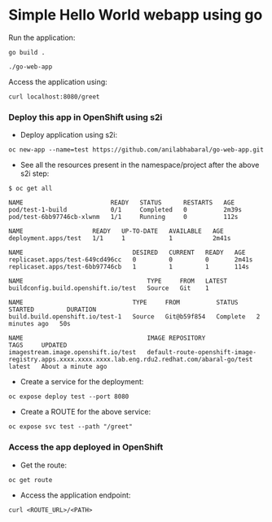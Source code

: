 # Simple Hello World webapp using go

Run the application:
```
go build .
```

```
./go-web-app
```

Access the application using:
```
curl localhost:8080/greet
```

### Deploy this app in OpenShift using s2i
- Deploy application using s2i:
```
oc new-app --name=test https://github.com/anilabhabaral/go-web-app.git
```
- See all the resources present in the namespace/project after the above s2i step:
```
$ oc get all
                      
NAME                        READY   STATUS      RESTARTS   AGE
pod/test-1-build            0/1     Completed   0          2m39s
pod/test-6bb97746cb-xlwnm   1/1     Running     0          112s

NAME                   READY   UP-TO-DATE   AVAILABLE   AGE
deployment.apps/test   1/1     1            1           2m41s

NAME                              DESIRED   CURRENT   READY   AGE
replicaset.apps/test-649cd496cc   0         0         0       2m41s
replicaset.apps/test-6bb97746cb   1         1         1       114s

NAME                                  TYPE     FROM   LATEST
buildconfig.build.openshift.io/test   Source   Git    1

NAME                              TYPE     FROM          STATUS     STARTED         DURATION
build.build.openshift.io/test-1   Source   Git@b59f854   Complete   2 minutes ago   50s

NAME                                  IMAGE REPOSITORY                                                                                      TAGS     UPDATED
imagestream.image.openshift.io/test   default-route-openshift-image-registry.apps.xxxx.xxxx.xxxx.lab.eng.rdu2.redhat.com/abaral-go/test   latest   About a minute ago

```

- Create a service for the deployment:
```
oc expose deploy test --port 8080
```
- Create a ROUTE for the above service:
```
oc expose svc test --path "/greet"
```

### Access the app deployed in OpenShift
- Get the route:
```
oc get route
```
- Access the application endpoint:
```
curl <ROUTE_URL>/<PATH>
```
